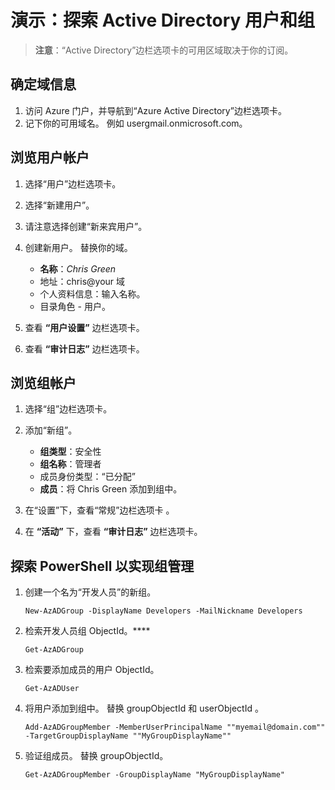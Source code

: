 # <a name="demonstration-explore-actve-directory-users-and-groups"></a>演示：探索 Active Directory 用户和组

>**注意**：“Active Directory”边栏选项卡的可用区域取决于你的订阅。

## <a name="determine-domain-information"></a>确定域信息

1. 访问 Azure 门户，并导航到“Azure Active Directory”边栏选项卡。
2. 记下你的可用域名。 例如 usergmail.onmicrosoft.com。

## <a name="explore-user-accounts"></a>浏览用户帐户

1. 选择“用户”边栏选项卡。
2. 选择“新建用户”。 
3. 请注意选择创建“新来宾用户”。
4. 创建新用户。 替换你的域。 

    + **名称**：*Chris Green*
    + 地址：chris@your 域
    + 个人资料信息：输入名称。 
    + 目录角色 - 用户。

5. 查看 **“用户设置”** 边栏选项卡。
6. 查看 **“审计日志”** 边栏选项卡。

## <a name="explore-group-accounts"></a>浏览组帐户

1. 选择“组”边栏选项卡。
2. 添加“新组”。 

    + **组类型**：安全性
    + **组名称**：管理者
    + 成员身份类型：“已分配”
    + **成员**：将 Chris Green 添加到组中。 

3. 在“设置”下，查看“常规”边栏选项卡 。
4. 在 **“活动”** 下，查看 **“审计日志”** 边栏选项卡。

## <a name="explore-powershell-for-group-management"></a>探索 PowerShell 以实现组管理

1. 创建一个名为“开发人员”的新组。

    ```
    New-AzADGroup -DisplayName Developers -MailNickname Developers
    ```

2. 检索开发人员组 ObjectId。****

    ```
    Get-AzADGroup
    ```

3. 检索要添加成员的用户 ObjectId。

    ```
    Get-AzADUser
    ```

4. 将用户添加到组中。 替换 groupObjectId 和 userObjectId 。

    ```
    Add-AzADGroupMember -MemberUserPrincipalName ""myemail@domain.com"" -TargetGroupDisplayName ""MyGroupDisplayName""
    ```

5. 验证组成员。 替换 groupObjectId。

    ```
    Get-AzADGroupMember -GroupDisplayName "MyGroupDisplayName"
    ```